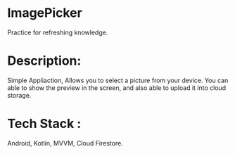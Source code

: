 # ImagePicker
Practice for refreshing knowledge.

# Description: 
Simple Appliaction, Allows you to select a picture from your device. You can able to show the preview in the screen, and also able to upload it
into cloud storage. 

# Tech Stack : 
Android, Kotlin, MVVM, Cloud Firestore.

